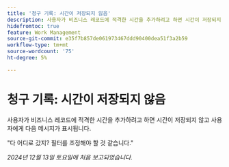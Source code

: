 ```yaml
---
title: '청구 기록: 시간이 저장되지 않음'
description: 사용자가 비즈니스 레코드에 적격한 시간을 추가하려고 하면 시간이 저장되지 않고 사용자에게 메시지가 표시됩니다.
hidefromtoc: true
feature: Work Management
source-git-commit: e35f7b857de061973467ddd90400dea51f3a2b59
workflow-type: tm+mt
source-wordcount: '75'
ht-degree: 5%

---
```



# 청구 기록: 시간이 저장되지 않음

사용자가 비즈니스 레코드에 적격한 시간을 추가하려고 하면 시간이 저장되지 않고 사용자에게 다음 메시지가 표시됩니다.

&quot;다 어디로 갔지? 필터를 조정해야 할 것 같습니다.&quot;

_2024년 12월 13일 토요일에 처음 보고되었습니다._
